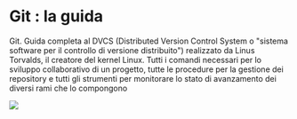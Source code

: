 # Git : la guida

Git. Guida completa al DVCS (Distributed Version Control System o "sistema software per il controllo di versione distribuito") realizzato da Linus Torvalds, il creatore del kernel Linux. Tutti i comandi necessari per lo sviluppo collaborativo di un progetto, tutte le procedure per la gestione dei repository e tutti gli strumenti per monitorare lo stato di avanzamento dei diversi rami che lo compongono

![](https://cdn.worldvectorlogo.com/logos/git-bash.svg)